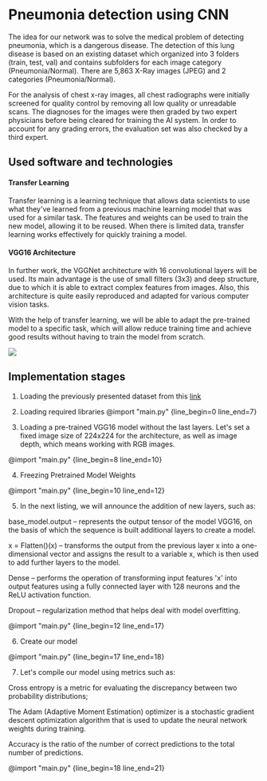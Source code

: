 # Pneumonia detection using CNN

The idea for our network was to solve the medical problem of detecting pneumonia, which is a dangerous disease. The detection of this lung disease is based on an existing dataset which organized into 3 folders (train, test, val) and contains subfolders for each image category (Pneumonia/Normal). There are 5,863 X-Ray images (JPEG) and 2 categories (Pneumonia/Normal).

For the analysis of chest x-ray images, all chest radiographs were initially screened for quality control by removing all low quality or unreadable scans. The diagnoses for the images were then graded by two expert physicians before being cleared for training the AI system. In order to account for any grading errors, the evaluation set was also checked by a third expert.

## Used software and technologies
#### Transfer Learning

Transfer learning is a learning technique that allows data scientists to use what they've learned from a previous machine learning model that was used for a similar task. The features and weights can be used to train the new model, allowing it to be reused. When there is limited data, transfer learning works effectively for quickly training a model.

#### VGG16 Architecture 

In further work, the VGGNet architecture with 16 convolutional layers will be used. Its main advantage is the use of small filters (3x3) and deep structure, due to which it is able to extract complex features from images. Also, this architecture is quite easily reproduced and adapted for various computer vision tasks.

With the help of transfer learning, we will be able to adapt the pre-trained model to a specific task, which will allow reduce training time and achieve good results without having to train the model from scratch.

<img src ="https://neurohive.io/wp-content/uploads/2018/11/vgg16-1-e1542731207177.png">

## Implementation stages

1. Loading the previously presented dataset from this <a href = "https://www.kaggle.com/datasets/paultimothymooney/chest-xray-pneumonia"> link </a>


2. Loading required libraries
@import "main.py" {line_begin=0 line_end=7}

3. Loading a pre-trained VGG16 model without the last layers. Let's set a fixed image size of 224x224 for the architecture, as well as image depth, which means working with RGB images.

@import "main.py" {line_begin=8 line_end=10}

4. Freezing Pretrained Model Weights

@import "main.py" {line_begin=10 line_end=12}

5. In the next listing, we will announce the addition of new layers, such as:

base_model.output – represents the output tensor of the model VGG16, on the basis of which the sequence is built additional layers to create a model.

x = Flatten()(x) – transforms the output from the previous
layer x into a one-dimensional vector and assigns the result to a variable x, which is then used to add further layers to the model.

Dense – performs the operation of transforming input features 'x' into output features using a fully connected layer with 128 neurons and the ReLU activation function.

Dropout – regularization method that helps deal with model overfitting.

@import "main.py" {line_begin=12 line_end=17}

6. Create our model

@import "main.py" {line_begin=17 line_end=18}

7. Let's compile our model using metrics such as:

Cross entropy is a metric for evaluating the discrepancy between two probability distributions;

The Adam (Adaptive Moment Estimation) optimizer is a stochastic gradient descent optimization algorithm that is used to update the neural network weights during training.

Accuracy is the ratio of the number of correct predictions to the total number of predictions.

@import "main.py" {line_begin=18 line_end=21}
